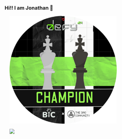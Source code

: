 ### Hi!! I am Jonathan 👋

<!--
**jonofficial/jonofficial** is a ✨ _special_ ✨ repository because its `README.md` (this file) appears on your GitHub profile.


Here are some ideas to get you started:

- 🔭 I’m currently working on ...
- 🌱 I’m currently learning ...
- 👯 I’m looking to collaborate on ...
- 🤔 I’m looking for help with ...
- 💬 Ask me about ...
- 📫 How to reach me: ...
- 😄 Pronouns: ...
- ⚡ Fun fact: ...
-->

<p>
    <img src="https://github.com/ojasaklechayt/ojasaklechayt/blob/1ac15979b7b0b0efd55e89a963aacc10a0c53df7/5-modified.png" width="350" />
</p>


<p>
    <img src="https://api.vaunt.dev/v1/github/entities/jonofficial/achievements?format=svg&limit=3&raw=true" width="15" />
</p>


